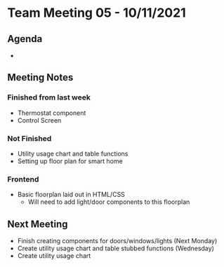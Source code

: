 # Team Meeting 05 - 10/11/2021

## Agenda

-

## Meeting Notes

### Finished from last week

- Thermostat component
- Control Screen

### Not Finished

- Utility usage chart and table functions
- Setting up floor plan for smart home

### Frontend

- Basic floorplan laid out in HTML/CSS
  - Will need to add light/door components to this floorplan

## Next Meeting

- Finish creating components for doors/windows/lights (Next Monday)
- Create utility usage chart and table stubbed functions (Wednesday)
- Create utility usage chart

